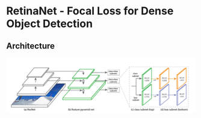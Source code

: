 # RetinaNet - Focal Loss for Dense Object Detection
 ## Architecture
![architecture](architecture.png)
